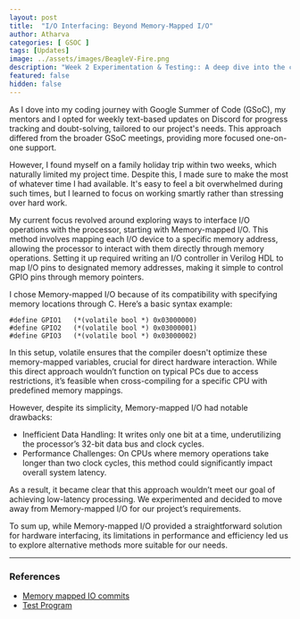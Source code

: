 ```yaml
---
layout: post
title:  "I/O Interfacing: Beyond Memory-Mapped I/O"
author: Atharva
categories: [ GSOC ]
tags: [Updates]
image: ../assets/images/BeagleV-Fire.png
description: "Week 2 Experimentation & Testing:: A deep dive into the complexities and breakthroughs in optimizing processor and I/O operations for enhanced performance."
featured: false
hidden: false
---
```


As I dove into my coding journey with Google Summer of Code (GSoC), my mentors and I opted for weekly text-based updates on Discord for progress tracking and doubt-solving, tailored to our project's needs. This approach differed from the broader GSoC meetings, providing more focused one-on-one support.

However, I found myself on a family holiday trip within two weeks, which naturally limited my project time. Despite this, I made sure to make the most of whatever time I had available. It's easy to feel a bit overwhelmed during such times, but I learned to focus on working smartly rather than stressing over hard work.

My current focus revolved around exploring ways to interface I/O operations with the processor, starting with Memory-mapped I/O. This method involves mapping each I/O device to a specific memory address, allowing the processor to interact with them directly through memory operations. Setting it up required writing an I/O controller in Verilog HDL to map I/O pins to designated memory addresses, making it simple to control GPIO pins through memory pointers.

I chose Memory-mapped I/O because of its compatibility with specifying memory locations through C. Here’s a basic syntax example:

```C:
#define GPIO1   (*(volatile bool *) 0x03000000)
#define GPIO2   (*(volatile bool *) 0x03000001)
#define GPIO3   (*(volatile bool *) 0x03000002)
```

In this setup, volatile ensures that the compiler doesn't optimize these memory-mapped variables, crucial for direct hardware interaction. While this direct approach wouldn’t function on typical PCs due to access restrictions, it’s feasible when cross-compiling for a specific CPU with predefined memory mappings.

However, despite its simplicity, Memory-mapped I/O had notable drawbacks:

- Inefficient Data Handling: It writes only one bit at a time, underutilizing the processor’s 32-bit data bus and clock cycles.
- Performance Challenges: On CPUs where memory operations take longer than two clock cycles, this method could significantly impact overall system latency.

As a result, it became clear that this approach wouldn’t meet our goal of achieving low-latency processing. We experimented and decided to move away from Memory-mapped I/O for our project’s requirements.

To sum up, while Memory-mapped I/O provided a straightforward solution for hardware interfacing, its limitations in performance and efficiency led us to explore alternative methods more suitable for our needs.

---
### References
- [Memory mapped IO commits](https://openbeagle.org/gsoc/2024/riscv-io-core/-/tree/fcd99819f480b2b0939997d9f916295645f7ac5a/sources/FPGA-design/script_support/components/CAPE/MEM-MAPPED-IO)
- [Test Program](https://openbeagle.org/gsoc/2024/riscv-io-core/-/blob/fcd99819f480b2b0939997d9f916295645f7ac5a/sources/FPGA-design/script_support/components/CAPE/MEM-MAPPED-IO/test_program.c)